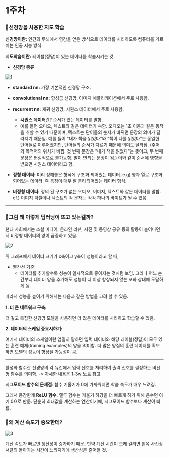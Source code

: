 # 1주차

### 📌신경망을 사용한 지도 학습

**신경망이란:** 인간의 두뇌에서 영감을 얻은 방식으로 데이터를 처리하도록 컴퓨터를 가르치는 인공 지능 방식.

**지도학습이란:** 레이블(정답)이 있는 데이터를 학습시키는 것.

- **신경망 종류**

![1](https://github.com/dpwls02142/summer_c/assets/130109502/3063a929-f382-4630-82e4-e8f531c6bce5)

- **standard nn:** 가장 기본적인 신경망 구조.
- **convolutional nn:** 합성곱 신경망, 이미지 애플리케이션에서 주로 사용함.
- **recurrent nn:** 재귀 신경망, 시퀀스 데이터에서 주로 사용함.
    - **시퀀스 데이터**란? 순서가 있는 데이터를 말함. 
    - 예를 들면 오디오, 텍스트와 같은 데이터가 속함. 오디오는 1초 이동과 같은 동작을 취할 수 있기 때문이며, 텍스트는 단어들의 순서가 바뀌면 문장의 의미가 달라지기 때문임. 예를 들어 "내가 책을 읽었다"와 "책이 나를 읽었다"는 동일한 단어들로 이루어졌지만, 단어들의 순서가 다르기 때문에 의미도 달라짐. (주어와 목적어의 위치가 바뀜. 첫 번째 문장은 "내가 책을 읽었다"는 뜻이고, 두 번째 문장은 현실적으로 불가능함. 말이 안되는 문장이 됨.) 이와 같이 순서에 영향을 받으면 시퀀스 데이터라고 함.

- **정형 데이터:** 미리 정해놓은 형식에 구조화 되어있는 데이터. e.g) 행과 열로 구조화 되어있는 데이터. 즉 특징이 매우 잘 분리되어있는 데이터 형식.

- **비정형 데이터:** 정의 된 구조가 없는 오디오, 이미지, 텍스트와 같은 데이터를 말함. cf.) 이미지 픽셀이나 텍스트의 각 문자는 각각 하나의 바이트가 될 수 있음.
------------------
### 📌그럼 왜 이렇게 딥러닝이 뜨고 있는걸까?

현대 사회에서는 소셜 미디어, 온라인 리뷰, 사진 및 동영상 공유 등의 활동이 늘어나면서 비정형 데이터의 양이 급증하고 있음.

![2](https://github.com/dpwls02142/summer_c/assets/130109502/23f3b40e-b52f-42ae-9dbe-8601dcb60614)

위 그래프에서 데이터 크기가 x축이고 y축이 성능이라고 할 때, 
- 빨간선 기준:
    - 데이터를 추가할수록 성능이 일시적으로 좋아지는 것처럼 보임. 그러나 어느 순간부터 데이터 양을 추가해도 성능이 더 이상 향상되지 않는 포화 상태에 도달하게 됨.

따라서 성능을 높이기 위해서는 다음과 같은 방법을 고려 할 수 있음.

**1. 더 큰 네트워크 구축:**

더 깊고 복잡한 신경망 모델을 사용하면 더 많은 데이터를 처리하고 학습할 수 있음.

**2. 데이터의 스케일 중요시하기:**

여기서 데이터의 스케일이란 엄밀히 말하면 입력 데이터와 해당 레이블(정답)이 모두 있는 훈련 예제(training examples)의 양을 의미함. 더 많은 양질의 훈련 데이터를 확보하면 모델의 성능이 향상될 가능성이 큼.

------------------
활성화 함수란 신경망의 각 뉴런에서 입력 신호를 처리하여 출력 신호를 결정하는 비선형 함수를 의미함. -> [자세한 내용은 1-3w 노트 참고](https://github.com/dpwls02142/google-ml-bootcamp/blob/main/coursera/%EC%8B%A0%EA%B2%BD%EB%A7%9D%20%EB%B0%8F%20%EB%94%A5%EB%9F%AC%EB%8B%9D/3%EC%A3%BC%EC%B0%A8.md#-%ED%99%9C%EC%84%B1%ED%99%94-%ED%95%A8%EC%88%98)

**시그모이드 함수의 문제점**: 함수 기울기가 0에 가까워지면 학습 속도가 매우 느려짐.

그래서 등장한게 **ReLU 함수.** 렐루 함수는 기울기 하강을 더 빠르게 하기 위해 음수면 아예 0으로 만듦. 단순히 최대값을 계산하는 연산이기에, 시그모이드 함수보다 계산이 빠름.

### 📌왜 계산 속도가 중요한데?

![3](https://github.com/dpwls02142/summer_c/assets/130109502/c4cadbe8-65c9-4133-8e4c-62e1f8a5dd2b)

계산 속도가 빠르면 생산성이 증가하기 때문.
만약 계산 시간이 오래 걸리면 왼쪽 사진상 서클의 돌아가는 시간이 느려지기에 생산성은 줄어들 것.